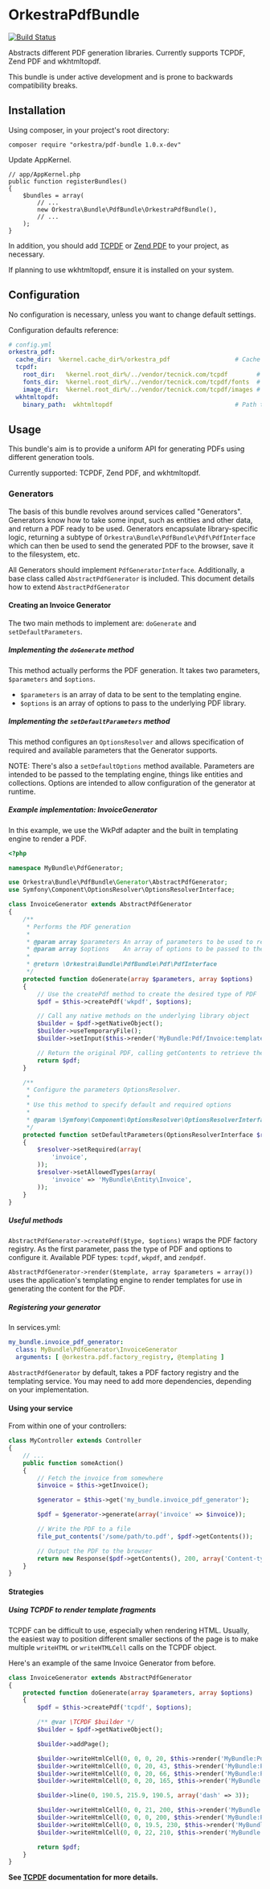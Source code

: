 OrkestraPdfBundle
=================

[![Build Status](https://travis-ci.org/orkestra/OrkestraPdfBundle.png?branch=develop)](https://travis-ci.org/orkestra/OrkestraPdfBundle)

Abstracts different PDF generation libraries. Currently supports TCPDF, Zend PDF and wkhtmltopdf.

This bundle is under active development and is prone to backwards compatibility breaks.


Installation
------------

Using composer, in your project's root directory:

```
composer require "orkestra/pdf-bundle 1.0.x-dev"
```

Update AppKernel.

```
// app/AppKernel.php
public function registerBundles()
{
    $bundles = array(
        // ...
        new Orkestra\Bundle\PdfBundle\OrkestraPdfBundle(),
        // ...
    );
}
```

In addition, you should add [TCPDF](http://www.tcpdf.org/docs.php) or
[Zend PDF](https://github.com/zendframework/ZendPdf) to your project, as necessary.

If planning to use wkhtmltopdf, ensure it is installed on your system.


Configuration
-------------

No configuration is necessary, unless you want to change default settings.

Configuration defaults reference:

```yml
# config.yml
orkestra_pdf:
  cache_dir:  %kernel.cache_dir%/orkestra_pdf                  # Cache directory
  tcpdf:
    root_dir:   %kernel.root_dir%/../vendor/tecnick.com/tcpdf        # Path to the tcpdf installation
    fonts_dir:  %kernel.root_dir%/../vendor/tecnick.com/tcpdf/fonts  # Path to tcpdf fonts
    image_dir:  %kernel.root_dir%/../vendor/tecnick.com/tcpdf/images # Path to tcpdf images
  wkhtmltopdf:
    binary_path:  wkhtmltopdf                                  # Path to the wkhtmltopdf binary
```


Usage
-----

This bundle's aim is to provide a uniform API for generating PDFs using different generation tools.

Currently supported: TCPDF, Zend PDF, and wkhtmltopdf.


### Generators

The basis of this bundle revolves around services called "Generators". Generators know how to take
some input, such as entities and other data, and return a PDF ready to be used. Generators encapsulate
library-specific logic, returning a subtype of `Orkestra\Bundle\PdfBundle\Pdf\PdfInterface` which can
then be used to send the generated PDF to the browser, save it to the filesystem, etc.

All Generators should implement `PdfGeneratorInterface`. Additionally, a base class called
`AbstractPdfGenerator` is included. This document details how to extend `AbstractPdfGenerator`


#### Creating an Invoice Generator

The two main methods to implement are: `doGenerate` and `setDefaultParameters`.

##### Implementing the  `doGenerate` method

This method actually performs the PDF generation. It takes two parameters, `$parameters` and
`$options`.

* `$parameters` is an array of data to be sent to the templating engine.
* `$options` is an array of options to pass to the underlying PDF library.

##### Implementing the `setDefaultParameters` method

This method configures an `OptionsResolver` and allows specification of required and available
parameters that the Generator supports.

NOTE: There's also a `setDefaultOptions` method available. Parameters are intended to be passed
to the templating engine, things like entities and collections. Options are intended to allow
configuration of the generator at runtime.

##### Example implementation: InvoiceGenerator

In this example, we use the WkPdf adapter and the built in templating engine to render a PDF.

```php
<?php

namespace MyBundle\PdfGenerator;

use Orkestra\Bundle\PdfBundle\Generator\AbstractPdfGenerator;
use Symfony\Component\OptionsResolver\OptionsResolverInterface;

class InvoiceGenerator extends AbstractPdfGenerator
{
    /**
     * Performs the PDF generation
     *
     * @param array $parameters An array of parameters to be used to render the PDF
     * @param array $options    An array of options to be passed to the underlying PdfFactory
     *
     * @return \Orkestra\Bundle\PdfBundle\Pdf\PdfInterface
     */
    protected function doGenerate(array $parameters, array $options)
    {
        // Use the createPdf method to create the desired type of PDF
        $pdf = $this->createPdf('wkpdf', $options);

        // Call any native methods on the underlying library object
        $builder = $pdf->getNativeObject();
        $builder->useTemporaryFile();
        $builder->setInput($this->render('MyBundle:Pdf/Invoice:template.html.twig', $parameters));

        // Return the original PDF, calling getContents to retrieve the rendered content
        return $pdf;
    }

    /**
     * Configure the parameters OptionsResolver.
     *
     * Use this method to specify default and required options
     *
     * @param \Symfony\Component\OptionsResolver\OptionsResolverInterface $resolver
     */
    protected function setDefaultParameters(OptionsResolverInterface $resolver)
    {
        $resolver->setRequired(array(
            'invoice',
        ));
        $resolver->setAllowedTypes(array(
            'invoice' => 'MyBundle\Entity\Invoice',
        ));
    }
}
```

##### Useful methods

`AbstractPdfGenerator->createPdf($type, $options)` wraps the PDF factory registry. As the first
parameter, pass the type of PDF and options to configure it. Available PDF types: `tcpdf`, `wkpdf`,
and `zendpdf`.

`AbstractPdfGenerator->render($template, array $parameters = array())` uses the application's templating
engine to render templates for use in generating the content for the PDF.


##### Registering your generator

In services.yml:

```yml
my_bundle.invoice_pdf_generator:
  class: MyBundle\PdfGenerator\InvoiceGenerator
  arguments: [ @orkestra.pdf.factory_registry, @templating ]
```

`AbstractPdfGenerator` by default, takes a PDF factory registry and the templating service. You may
need to add more dependencies, depending on your implementation.


#### Using your service

From within one of your controllers:

```php
class MyController extends Controller
{
    // ...
    public function someAction()
    {
        // Fetch the invoice from somewhere
        $invoice = $this->getInvoice();

        $generator = $this->get('my_bundle.invoice_pdf_generator');

        $pdf = $generator->generate(array('invoice' => $invoice));

        // Write the PDF to a file
        file_put_contents('/some/path/to.pdf', $pdf->getContents());

        // Output the PDF to the browser
        return new Response($pdf->getContents(), 200, array('Content-type' => 'application/pdf'));
    }
}
```


#### Strategies

##### Using TCPDF to render template fragments

TCPDF can be difficult to use, especially when rendering HTML. Usually, the easiest way to position
different smaller sections of the page is to make multiple `writeHTML` or `writeHTMLCell` calls on
the TCPDF object.

Here's an example of the same Invoice Generator from before.

```php
class InvoiceGenerator extends AbstractPdfGenerator
{
    protected function doGenerate(array $parameters, array $options)
    {
        $pdf = $this->createPdf('tcpdf', $options);

        /** @var \TCPDF $builder */
        $builder = $pdf->getNativeObject();

        $builder->addPage();

        $builder->writeHtmlCell(0, 0, 0, 20, $this->render('MyBundle:Pdf/Invoice:invoiceHead.html.twig', $parameters));
        $builder->writeHtmlCell(0, 0, 20, 43, $this->render('MyBundle:Pdf/Invoice:invoiceIntro.html.twig', $parameters));
        $builder->writeHtmlCell(0, 0, 20, 66, $this->render('MyBundle:Pdf/Invoice:invoiceBody.html.twig', $parameters));
        $builder->writeHtmlCell(0, 0, 20, 165, $this->render('MyBundle:Pdf/Invoice:invoiceFooter.html.twig', $parameters));

        $builder->line(0, 190.5, 215.9, 190.5, array('dash' => 3));

        $builder->writeHtmlCell(0, 0, 21, 200, $this->render('MyBundle:Pdf/Invoice/Detachment:detachmentCompany.html.twig', $parameters));
        $builder->writeHtmlCell(0, 0, 0, 200, $this->render('MyBundle:Pdf/Invoice/Detachment:detachmentHead.html.twig', $parameters));
        $builder->writeHtmlCell(0, 0, 19.5, 230, $this->render('MyBundle:Pdf/Invoice/Detachment:detachmentInfo.html.twig', $parameters));
        $builder->writeHtmlCell(0, 0, 22, 210, $this->render('MyBundle:Pdf/Invoice/Detachment:detachmentDetails.html.twig', $parameters));

        return $pdf;
    }
}
```

**See [TCPDF](http://www.tcpdf.org/docs.php) documentation for more details.**

